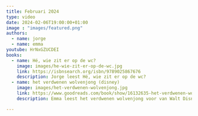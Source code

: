 ```yaml
---
title: Februari 2024
type: video
date: 2024-02-06T19:00:00+01:00
image : "images/featured.png"
authors:
  - name: jorge
  - name: emma
youtube: HrNxGZUCDEI
books:
  - name: Hé, wie zit er op de wc?
    image: images/he-wie-zit-er-op-de-wc.jpg
    link: https://isbnsearch.org/isbn/9789025867676
    description: Jorge leest Hé, wie zit er op de wc?
  - name: het verdwenen wolvenjong (disney)
    image: images/het-verdwenen-wolvenjong.jpg
    link: https://www.goodreads.com/book/show/16132635-het-verdwenen-wolfenjong
    description: Emma leest het verdwenen wolvenjong voor van Walt Disney.

---
```

